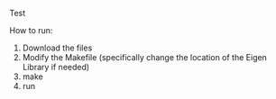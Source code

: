 Test

How to run:

1) Download the files
2) Modify the Makefile (specifically change the location of the Eigen Library if needed)
3) make
4) run